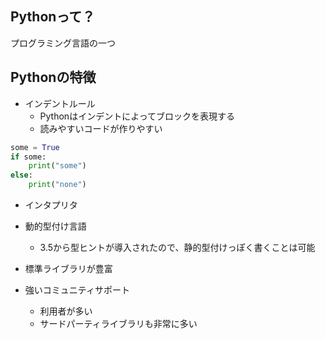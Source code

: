 ## Pythonって？

プログラミング言語の一つ

## Pythonの特徴

- インデントルール
  - Pythonはインデントによってブロックを表現する
  - 読みやすいコードが作りやすい
```py
some = True
if some:
    print("some")
else:
    print("none")
```

- インタプリタ
  
- 動的型付け言語
  - 3.5から型ヒントが導入されたので、静的型付けっぽく書くことは可能
- 標準ライブラリが豊富
- 強いコミュニティサポート
  - 利用者が多い
  - サードパーティライブラリも非常に多い
